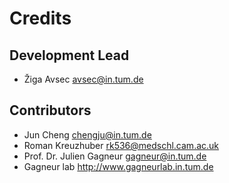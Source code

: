 # Credits

## Development Lead

* Žiga Avsec <avsec@in.tum.de>


## Contributors

* Jun Cheng <chengju@in.tum.de>
* Roman Kreuzhuber <rk536@medschl.cam.ac.uk>
* Prof. Dr. Julien Gagneur <gagneur@in.tum.de>
* Gagneur lab http://www.gagneurlab.in.tum.de

